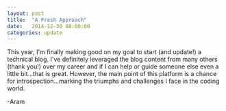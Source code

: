 ```yaml
---
layout: post
title:  "A Fresh Approach"
date:   2014-12-30 08:00:00
categories: update
---
```

This year, I'm finally making good on my goal to start (and update!) a technical blog.  I've definitely leveraged the blog content from many others (thank you!) over my career and if I can help or guide someone else even a little bit...that is great.  However, the main point of this platform is a chance for introspection...marking the triumphs and challenges I face in the coding world.

-Aram
